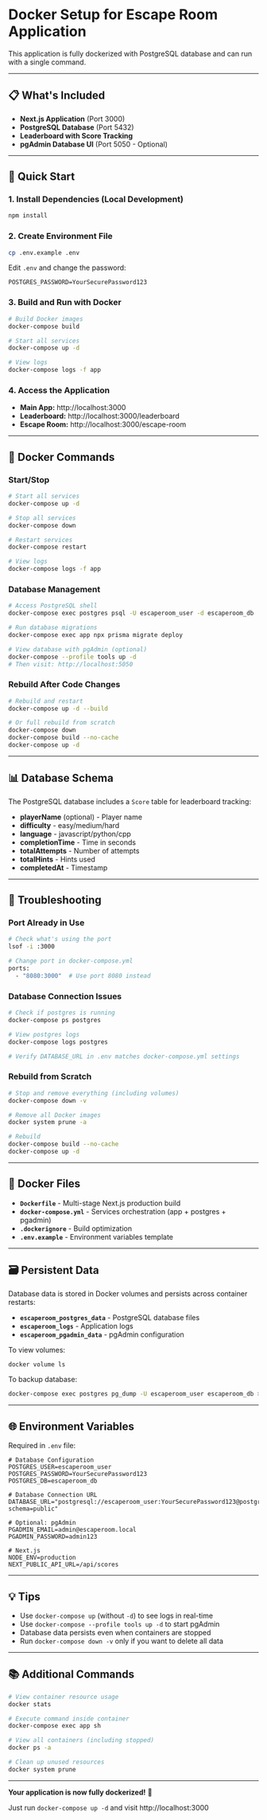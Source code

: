 # Docker Setup for Escape Room Application

This application is fully dockerized with PostgreSQL database and can run with a single command.

---

## 📋 What's Included

- **Next.js Application** (Port 3000)
- **PostgreSQL Database** (Port 5432)
- **Leaderboard with Score Tracking**
- **pgAdmin Database UI** (Port 5050 - Optional)

---

## 🚀 Quick Start

### 1. Install Dependencies (Local Development)

```bash
npm install
```

### 2. Create Environment File

```bash
cp .env.example .env
```

Edit `.env` and change the password:
```env
POSTGRES_PASSWORD=YourSecurePassword123
```

### 3. Build and Run with Docker

```bash
# Build Docker images
docker-compose build

# Start all services
docker-compose up -d

# View logs
docker-compose logs -f app
```

### 4. Access the Application

- **Main App:** http://localhost:3000
- **Leaderboard:** http://localhost:3000/leaderboard
- **Escape Room:** http://localhost:3000/escape-room

---

## 🐳 Docker Commands

### Start/Stop

```bash
# Start all services
docker-compose up -d

# Stop all services
docker-compose down

# Restart services
docker-compose restart

# View logs
docker-compose logs -f app
```

### Database Management

```bash
# Access PostgreSQL shell
docker-compose exec postgres psql -U escaperoom_user -d escaperoom_db

# Run database migrations
docker-compose exec app npx prisma migrate deploy

# View database with pgAdmin (optional)
docker-compose --profile tools up -d
# Then visit: http://localhost:5050
```

### Rebuild After Code Changes

```bash
# Rebuild and restart
docker-compose up -d --build

# Or full rebuild from scratch
docker-compose down
docker-compose build --no-cache
docker-compose up -d
```

---

## 📊 Database Schema

The PostgreSQL database includes a `Score` table for leaderboard tracking:

- **playerName** (optional) - Player name
- **difficulty** - easy/medium/hard
- **language** - javascript/python/cpp
- **completionTime** - Time in seconds
- **totalAttempts** - Number of attempts
- **totalHints** - Hints used
- **completedAt** - Timestamp

---

## 🔧 Troubleshooting

### Port Already in Use

```bash
# Check what's using the port
lsof -i :3000

# Change port in docker-compose.yml
ports:
  - "8080:3000"  # Use port 8080 instead
```

### Database Connection Issues

```bash
# Check if postgres is running
docker-compose ps postgres

# View postgres logs
docker-compose logs postgres

# Verify DATABASE_URL in .env matches docker-compose.yml settings
```

### Rebuild from Scratch

```bash
# Stop and remove everything (including volumes)
docker-compose down -v

# Remove all Docker images
docker system prune -a

# Rebuild
docker-compose build --no-cache
docker-compose up -d
```

---

## 📁 Docker Files

- **`Dockerfile`** - Multi-stage Next.js production build
- **`docker-compose.yml`** - Services orchestration (app + postgres + pgadmin)
- **`.dockerignore`** - Build optimization
- **`.env.example`** - Environment variables template

---

## 🗃️ Persistent Data

Database data is stored in Docker volumes and persists across container restarts:

- **`escaperoom_postgres_data`** - PostgreSQL database files
- **`escaperoom_logs`** - Application logs
- **`escaperoom_pgadmin_data`** - pgAdmin configuration

To view volumes:
```bash
docker volume ls
```

To backup database:
```bash
docker-compose exec postgres pg_dump -U escaperoom_user escaperoom_db > backup.sql
```

---

## 🌐 Environment Variables

Required in `.env` file:

```env
# Database Configuration
POSTGRES_USER=escaperoom_user
POSTGRES_PASSWORD=YourSecurePassword123
POSTGRES_DB=escaperoom_db

# Database Connection URL
DATABASE_URL="postgresql://escaperoom_user:YourSecurePassword123@postgres:5432/escaperoom_db?schema=public"

# Optional: pgAdmin
PGADMIN_EMAIL=admin@escaperoom.local
PGADMIN_PASSWORD=admin123

# Next.js
NODE_ENV=production
NEXT_PUBLIC_API_URL=/api/scores
```

---

## 💡 Tips

- Use `docker-compose up` (without `-d`) to see logs in real-time
- Use `docker-compose --profile tools up -d` to start pgAdmin
- Database data persists even when containers are stopped
- Run `docker-compose down -v` only if you want to delete all data

---

## 📚 Additional Commands

```bash
# View container resource usage
docker stats

# Execute command inside container
docker-compose exec app sh

# View all containers (including stopped)
docker ps -a

# Clean up unused resources
docker system prune
```

---

**Your application is now fully dockerized!** 🎉

Just run `docker-compose up -d` and visit http://localhost:3000
